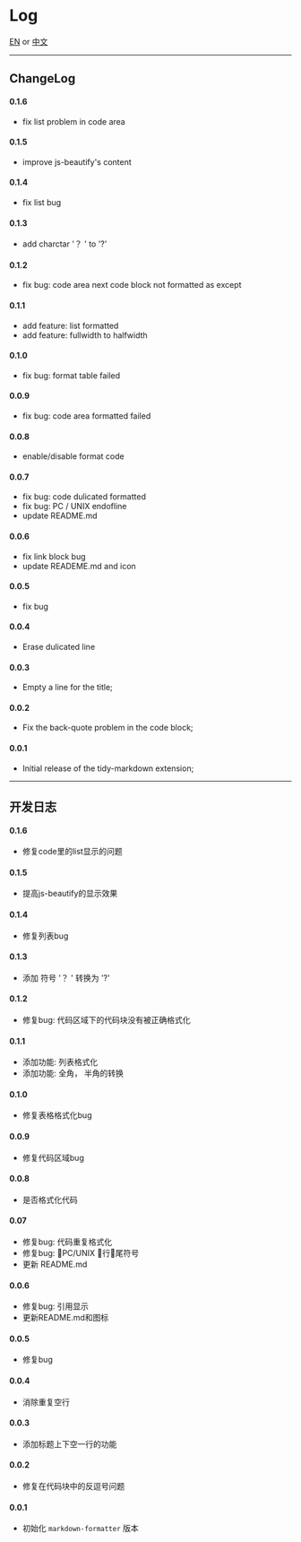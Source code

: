 # Log

[EN](#ChangeLog)  or  [中文](#开发日志)

---

## ChangeLog

#### 0.1.6

- fix list problem in code area

#### 0.1.5

- improve js-beautify's content

#### 0.1.4

- fix list bug

#### 0.1.3

- add charctar '？ ' to '?'

#### 0.1.2

- fix bug: code area next code block not formatted as except

#### 0.1.1

- add feature: list formatted
- add feature: fullwidth to halfwidth

#### 0.1.0

- fix bug: format table  failed

#### 0.0.9

- fix bug: code area formatted failed

#### 0.0.8

- enable/disable format code 

#### 0.0.7

- fix bug: code dulicated formatted
- fix bug: PC / UNIX endofline
- update README.md

#### 0.0.6 

- fix link block bug
- update READEME.md and icon

#### 0.0.5

- fix bug 

#### 0.0.4

- Erase dulicated line

#### 0.0.3

- Empty a line for the title; 

#### 0.0.2

- Fix the back-quote problem in the code block; 

#### 0.0.1  

- Initial release of the tidy-markdown extension; 

--- 

## 开发日志

#### 0.1.6

- 修复code里的list显示的问题

#### 0.1.5

- 提高js-beautify的显示效果

#### 0.1.4

- 修复列表bug

#### 0.1.3

- 添加 符号 '？ ' 转换为 '?'

#### 0.1.2

- 修复bug: 代码区域下的代码块没有被正确格式化

#### 0.1.1

- 添加功能: 列表格式化
- 添加功能: 全角， 半角的转换

#### 0.1.0

- 修复表格格式化bug

#### 0.0.9

- 修复代码区域bug

#### 0.0.8

- 是否格式化代码

#### 0.07

- 修复bug: 代码重复格式化
- 修复bug: PC/UNIX 行尾符号
- 更新 README.md

#### 0.0.6

- 修复bug: 引用显示
- 更新README.md和图标

#### 0.0.5

- 修复bug

#### 0.0.4

- 消除重复空行

#### 0.0.3

- 添加标题上下空一行的功能

#### 0.0.2

- 修复在代码块中的反逗号问题

#### 0.0.1  

- 初始化 `markdown-formatter` 版本

